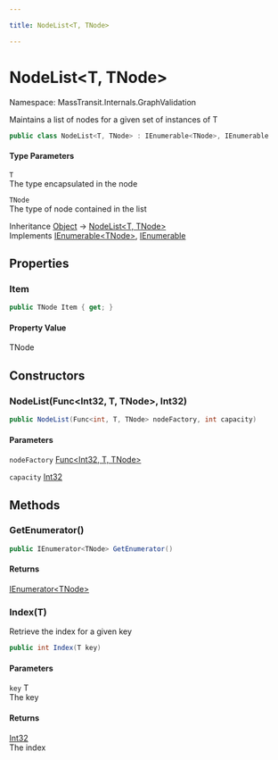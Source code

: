 ```yaml
---

title: NodeList<T, TNode>

---
```


# NodeList\<T, TNode\>

Namespace: MassTransit.Internals.GraphValidation

Maintains a list of nodes for a given set of instances of T

```csharp
public class NodeList<T, TNode> : IEnumerable<TNode>, IEnumerable
```

#### Type Parameters

`T`<br/>
The type encapsulated in the node

`TNode`<br/>
The type of node contained in the list

Inheritance [Object](https://learn.microsoft.com/en-us/dotnet/api/system.object) → [NodeList\<T, TNode\>](../masstransit-internals-graphvalidation/nodelist-2)<br/>
Implements [IEnumerable\<TNode\>](https://learn.microsoft.com/en-us/dotnet/api/system.collections.generic.ienumerable-1), [IEnumerable](https://learn.microsoft.com/en-us/dotnet/api/system.collections.ienumerable)

## Properties

### **Item**

```csharp
public TNode Item { get; }
```

#### Property Value

TNode<br/>

## Constructors

### **NodeList(Func\<Int32, T, TNode\>, Int32)**

```csharp
public NodeList(Func<int, T, TNode> nodeFactory, int capacity)
```

#### Parameters

`nodeFactory` [Func\<Int32, T, TNode\>](https://learn.microsoft.com/en-us/dotnet/api/system.func-3)<br/>

`capacity` [Int32](https://learn.microsoft.com/en-us/dotnet/api/system.int32)<br/>

## Methods

### **GetEnumerator()**

```csharp
public IEnumerator<TNode> GetEnumerator()
```

#### Returns

[IEnumerator\<TNode\>](https://learn.microsoft.com/en-us/dotnet/api/system.collections.generic.ienumerator-1)<br/>

### **Index(T)**

Retrieve the index for a given key

```csharp
public int Index(T key)
```

#### Parameters

`key` T<br/>
The key

#### Returns

[Int32](https://learn.microsoft.com/en-us/dotnet/api/system.int32)<br/>
The index
